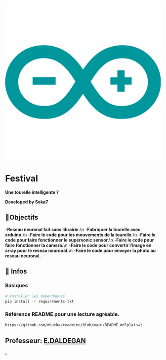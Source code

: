 ![Tourelle](arduino_logo_icon_170518.png)

# Festival

**Une tourelle intelligente ?**

**Developed by [Soka7](https://github.com/Soka7)**

## 🚀Objectifs

-**Reseau neuronal fait sans librairie.**\n
-**Fabriquer la tourelle avec arduino.**\n
-**Faire le code pour les mouvements de la tourelle.**\n
-**Faire le code pour faire fonctionner le supersonic sensor.**\n
-**Faire le code pour faire fonctionner la camera.**\n
-**Faire le code pour convertir l'image en array pour le reseau neuronal.**\n
-**Faire le code pour envoyer la photo au reseau neuronal.**

## 🎯 Infos

### Basiques
```bash
# Installer les dependances
pip install -r requirements.txt
```

### Référence README pour une lecture agréable.
```bash
https://github.com/mhucka/readmine/blob/main/README.md?plain=1
```

**Professeur: [E.DALDEGAN](https://github.com/edaldegan)**
-----------------------------------------------------------
**[.](https://www.youtube.com/watch?v=ujEph5vFwmc&list=RDujEph5vFwmc&start_radio=1)**